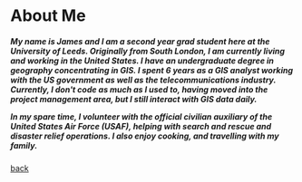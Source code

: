 <h1>About Me</h1>

<h5>
<p>My name is James and I am a second year grad student here at the University of Leeds. Originally from South London, I am currently living and working in the United States.  I have an undergraduate degree in geography concentrating in GIS. I spent 6 years as a GIS analyst working with the US government as well as the telecommunications industry.  Currently, I don't code as much as I used to, having moved into the project management area, but I still interact with GIS data daily.</p>
  
<p>In my spare time, I volunteer with the official civilian auxiliary of the United States Air Force (USAF), helping with search and rescue and disaster relief operations. I also enjoy cooking, and travelling with my family.</p></h5>

<a href="https://jlablacker.github.io/GEOG5991-Portfolio/">back</a>
